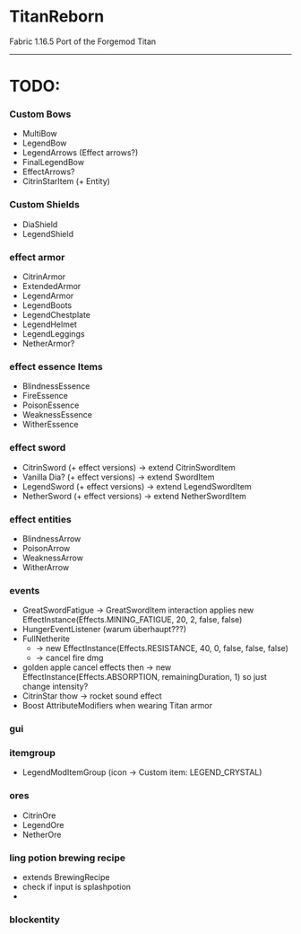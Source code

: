 # TitanReborn

Fabric 1.16.5 Port of the Forgemod Titan

---

# TODO:

### Custom Bows

- MultiBow
- LegendBow
- LegendArrows (Effect arrows?)
- FinalLegendBow
- EffectArrows?
- CitrinStarItem (+ Entity)

### Custom Shields

- DiaShield
- LegendShield

### effect armor

- CitrinArmor
- ExtendedArmor
- LegendArmor
- LegendBoots
- LegendChestplate
- LegendHelmet
- LegendLeggings
- NetherArmor?

### effect essence Items

- BlindnessEssence
- FireEssence
- PoisonEssence
- WeaknessEssence
- WitherEssence

### effect sword

- CitrinSword (+ effect versions) -> extend CitrinSwordItem
- Vanilla Dia? (+ effect versions) -> extend SwordItem
- LegendSword (+ effect versions) -> extend LegendSwordItem
- NetherSword (+ effect versions) -> extend NetherSwordItem

### effect entities

- BlindnessArrow
- PoisonArrow
- WeaknessArrow
- WitherArrow

### events

- GreatSwordFatigue -> GreatSwordItem interaction applies new EffectInstance(Effects.MINING_FATIGUE, 20, 2, false, false)
- HungerEventListener (warum überhaupt???)
- FullNetherite 
  - -> new EffectInstance(Effects.RESISTANCE, 40, 0, false, false, false)
  - -> cancel fire dmg 
- golden apple cancel effects then -> new EffectInstance(Effects.ABSORPTION, remainingDuration, 1) so just change intensity?
- CitrinStar thow -> rocket sound effect
- Boost AttributeModifiers when wearing Titan armor

### gui

### itemgroup

- LegendModItemGroup (icon -> Custom item: LEGEND_CRYSTAL)

### ores

- CitrinOre
- LegendOre
- NetherOre

### ling potion brewing recipe
- extends BrewingRecipe
- check if input is splashpotion
- 

### blockentity

